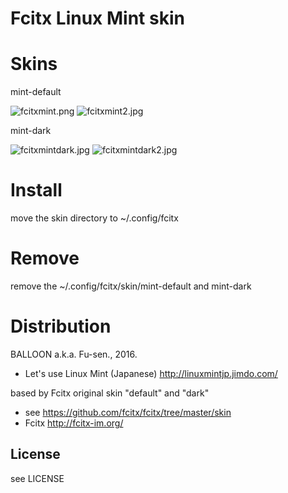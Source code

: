 # Fcitx Linux Mint skin

# Skins

mint-default

![fcitxmint.png](https://cdn.scrot.moe/images/2016/06/09/fcitxmint.png)
![fcitxmint2.jpg](https://cdn.scrot.moe/images/2016/06/09/fcitxmint2.jpg)

mint-dark

![fcitxmintdark.jpg](https://cdn.scrot.moe/images/2016/06/09/fcitxmintdark.jpg)
![fcitxmintdark2.jpg](https://cdn.scrot.moe/images/2016/06/09/fcitxmintdark2.jpg)

# Install

move the skin directory to ~/.config/fcitx 

# Remove

remove the ~/.config/fcitx/skin/mint-default and mint-dark

# Distribution

BALLOON a.k.a. Fu-sen., 2016.

* Let's use Linux Mint (Japanese) http://linuxmintjp.jimdo.com/

based by Fcitx original skin "default" and "dark"

* see https://github.com/fcitx/fcitx/tree/master/skin
* Fcitx http://fcitx-im.org/

## License

see LICENSE

